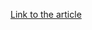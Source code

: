 [Link to the article](https://www.welivesecurity.com/en/videos/what-happens-facial-recognition-gets-wrong-week-security-tony-anscombe/)
